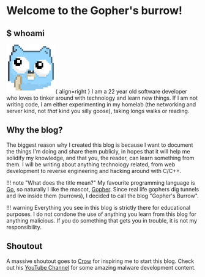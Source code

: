 # Welcome to the Gopher's burrow!

## $ whoami
![Gopher thinking](assets/images/gopher-thinking.png){ align=right }
I am a 22 year old software developer who loves to tinker around with technology and learn new things. If I am not writing code, I am either experimenting in my homelab (the networking and server kind, not *that* kind you silly goose), taking longs walks or reading. 

## Why the blog?
The biggest reason why I created this blog is because I want to document the things I'm doing and share them publicly, in hopes that it will help me solidify my knowledge, and that you, the reader, can learn something from them. I will be writing about anything technology related, from web development to reverse engineering and hacking around with C/C++. 

!!! note "What does the title mean?"
    My favourite programming language is [Go](https://go.dev), so naturally I like the mascot, [Gopher](https://go.dev/blog/gopher). Since real life gophers dig tunnels and live inside them (burrows), I decided to call the blog "Gopher's Burrow".

!!! warning
    Everything you see in this blog is strictly there for educational purposes. I do not condone the use of anything you learn from this blog for anything malicious. If you do something that gets you in trouble, it is not my responsibility.

## Shoutout
A massive shoutout goes to [Crow](https://www.crow.rip) for inspiring me to start this blog.
Check out his [YouTube Channel](https://www.youtube.com/@crr0ww) for some amazing malware development content.
